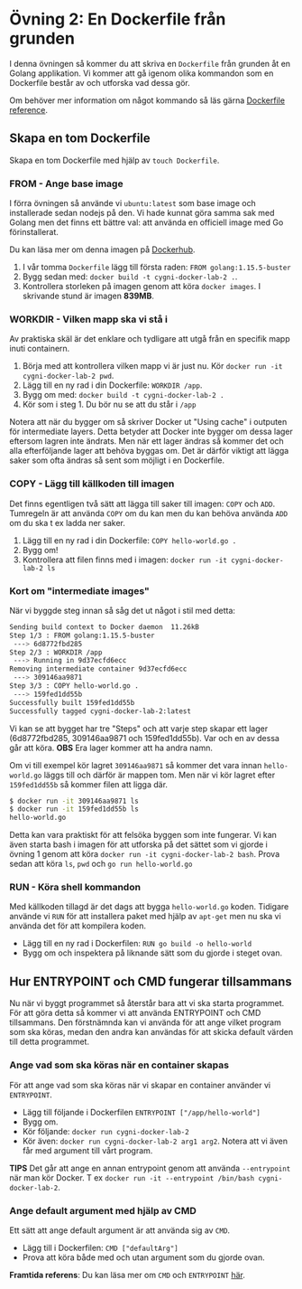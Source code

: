 # Övning 2: En Dockerfile från grunden

I denna övningen så kommer du att skriva en `Dockerfile` från grunden åt en Golang applikation. Vi kommer att gå igenom olika kommandon som en Dockerfile består av och utforska vad dessa gör.

Om behöver mer information om något kommando så läs gärna [Dockerfile reference](https://docs.docker.com/engine/reference/builder/).

## Skapa en tom Dockerfile
Skapa en tom Dockerfile med hjälp av `touch Dockerfile`.

### FROM - Ange base image
I förra övningen så använde vi `ubuntu:latest` som base image och installerade sedan nodejs på den. Vi hade kunnat göra samma sak med Golang men det finns ett bättre val: att använda en officiell image med Go förinstallerat.

Du kan läsa mer om denna imagen på [Dockerhub](https://hub.docker.com/_/golang).

1. I vår tomma `Dockerfile` lägg till första raden: `FROM golang:1.15.5-buster` 
2. Bygg sedan med: `docker build -t cygni-docker-lab-2 .`. 
3. Kontrollera storleken på imagen genom att köra `docker images`. I skrivande stund är imagen **839MB**.

### WORKDIR - Vilken mapp ska vi stå i
Av praktiska skäl är det enklare och tydligare att utgå från en specifik mapp inuti containern.

1. Börja med att kontrollera vilken mapp vi är just nu. Kör `docker run -it cygni-docker-lab-2 pwd`. 
2. Lägg till en ny rad i din Dockerfile: `WORKDIR /app`.
3. Bygg om med: `docker build -t cygni-docker-lab-2 .` 
4. Kör som i steg 1. Du bör nu se att du står i `/app`

Notera att när du bygger om så skriver Docker ut "Using cache" i outputen för intermediate layers. Detta betyder att Docker inte bygger om dessa lager eftersom lagren inte ändrats. Men när ett lager ändras så kommer det och alla efterföljande lager att behöva byggas om. Det är därför viktigt att lägga saker som ofta ändras så sent som möjligt i en Dockerfile. 

### COPY - Lägg till källkoden till imagen
Det finns egentligen två sätt att lägga till saker till imagen: `COPY` och `ADD`. Tumregeln är att använda `COPY` om du kan men du kan behöva använda `ADD` om du ska t ex ladda ner saker.

1. Lägg till en ny rad i din Dockerfile: `COPY hello-world.go .`
2. Bygg om!
3. Kontrollera att filen finns med i imagen: `docker run -it cygni-docker-lab-2 ls`

### Kort om "intermediate images"
När vi byggde steg innan så såg det ut något i stil med detta:
```bash
Sending build context to Docker daemon  11.26kB
Step 1/3 : FROM golang:1.15.5-buster
 ---> 6d8772fbd285
Step 2/3 : WORKDIR /app
 ---> Running in 9d37ecfd6ecc
Removing intermediate container 9d37ecfd6ecc
 ---> 309146aa9871
Step 3/3 : COPY hello-world.go .
 ---> 159fed1dd55b
Successfully built 159fed1dd55b
Successfully tagged cygni-docker-lab-2:latest
```
Vi kan se att bygget har tre "Steps" och att varje step skapar ett lager (6d8772fbd285, 309146aa9871 och 159fed1dd55b). Var och en av dessa går att köra. **OBS** Era lager kommer att ha andra namn.

Om vi till exempel kör lagret `309146aa9871` så kommer det vara innan `hello-world.go` läggs till och därför är mappen tom. Men när vi kör lagret efter `159fed1dd55b` så kommer filen att ligga där. 

```bash
$ docker run -it 309146aa9871 ls
$ docker run -it 159fed1dd55b ls
hello-world.go
```

Detta kan vara praktiskt för att felsöka byggen som inte fungerar. Vi kan även starta bash i imagen för att utforska på det sättet som vi gjorde i övning 1 genom att köra `docker run -it cygni-docker-lab-2 bash`. Prova sedan att köra `ls`, `pwd` och `go run hello-world.go`

### RUN - Köra shell kommandon
Med källkoden tillagd är det dags att bygga `hello-world.go` koden. Tidigare använde vi `RUN` för att installera paket med hjälp av `apt-get` men nu ska vi använda det för att kompilera koden. 

* Lägg till en ny rad i Dockerfilen: `RUN go build -o hello-world`
* Bygg om och inspektera på liknande sätt som du gjorde i steget ovan.

## Hur ENTRYPOINT och CMD fungerar tillsammans
Nu när vi byggt programmet så återstår bara att vi ska starta programmet. För att göra detta så kommer vi att använda ENTRYPOINT och CMD tillsammans. Den förstnämnda kan vi använda för att ange vilket program som ska köras, medan den andra kan användas för att skicka default värden till detta programmet.

### Ange vad som ska köras när en container skapas
För att ange vad som ska köras när vi skapar en container använder vi `ENTRYPOINT`. 

* Lägg till följande i Dockerfilen `ENTRYPOINT ["/app/hello-world"]`
* Bygg om. 
* Kör följande: `docker run cygni-docker-lab-2`
* Kör även: `docker run cygni-docker-lab-2 arg1 arg2`. Notera att vi även får med argument till vårt program.

**TIPS** Det går att ange en annan entrypoint genom att använda `--entrypoint` när man kör Docker. T ex `docker run -it --entrypoint /bin/bash cygni-docker-lab-2`.

### Ange default argument med hjälp av CMD
Ett sätt att ange default argument är att använda sig av `CMD`. 

* Lägg till i Dockerfilen: `CMD ["defaultArg"]`
* Prova att köra både med och utan argument som du gjorde ovan.

**Framtida referens**: Du kan läsa mer om `CMD` och `ENTRYPOINT` [här](https://docs.docker.com/engine/reference/builder/#understand-how-cmd-and-entrypoint-interact).
